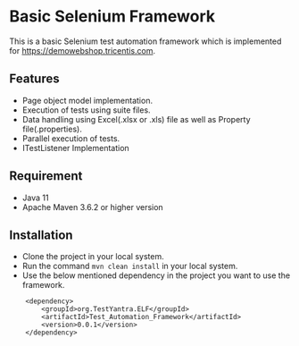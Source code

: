 # Basic Selenium Framework

This is a basic Selenium test automation framework which is implemented for https://demowebshop.tricentis.com.


## Features
 - Page object model implementation.
 - Execution of tests using suite files.
 - Data handling using Excel(.xlsx or .xls) file as well as Property 
   file(.properties).
 - Parallel execution of tests.
 - ITestListener Implementation

## Requirement
 - Java 11
 - Apache Maven 3.6.2 or higher version

## Installation
 - Clone the project in your local system.
 - Run the command `mvn clean install` in your local system.
 - Use the below mentioned dependency in the project you want to use the framework.
```
    <dependency>
    	<groupId>org.TestYantra.ELF</groupId>
		<artifactId>Test_Automation_Framework</artifactId>
  		<version>0.0.1</version>
    </dependency>
```
 